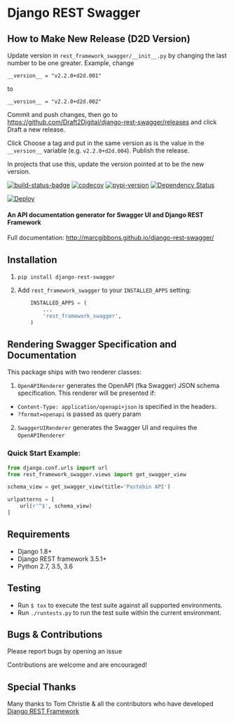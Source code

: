 # Django REST Swagger

How to Make New Release (D2D Version)
-------------------------------------
Update version in `rest_framework_swagger/__init__.py` by changing the last number to be one greater. Example, change

```__version__ = "v2.2.0+d2d.001"```

to

```__version__ = "v2.2.0+d2d.002"```

Commit and push changes, then go to https://github.com/Draft2Digital/django-rest-swagger/releases and click Draft a new release.

Click Choose a tag and put in the same version as is the value in the `__version__` variable (e.g. `v2.2.0+d2d.004`). Publish the release.

In projects that use this, update the version pointed at to be the new version.

[![build-status-badge]][build-status]
[![codecov](https://codecov.io/gh/marcgibbons/django-rest-swagger/branch/master/graph/badge.svg)](https://codecov.io/gh/marcgibbons/django-rest-swagger)
[![pypi-version]][pypi]
[![Dependency Status](https://www.versioneye.com/user/projects/579cb582aa78d50051183c0e/badge.svg?style=flat-square)](https://www.versioneye.com/user/projects/579cb582aa78d50051183c0e)


[![Deploy](https://www.herokucdn.com/deploy/button.svg)](https://heroku.com/deploy)


#### An API documentation generator for Swagger UI and Django REST Framework

Full documentation: http://marcgibbons.github.io/django-rest-swagger/


## Installation

1. `pip install django-rest-swagger`

2. Add `rest_framework_swagger` to your `INSTALLED_APPS` setting:

    ```python
        INSTALLED_APPS = (
            ...
            'rest_framework_swagger',
        )
    ```

## Rendering Swagger Specification and Documentation

This package ships with two renderer classes:

1. `OpenAPIRenderer` generates the OpenAPI (fka Swagger) JSON schema specification. This renderer will be presented if:
  -  `Content-Type: application/openapi+json` is specified in the headers.
  - `?format=openapi` is passed as query param
2. `SwaggerUIRenderer` generates the Swagger UI and requires the `OpenAPIRenderer`


### Quick Start Example:
```python
from django.conf.urls import url
from rest_framework_swagger.views import get_swagger_view

schema_view = get_swagger_view(title='Pastebin API')

urlpatterns = [
    url(r'^$', schema_view)
]
```

## Requirements
* Django 1.8+
* Django REST framework 3.5.1+
* Python 2.7, 3.5, 3.6


## Testing

- Run `$ tox` to execute the test suite against all supported environments.
- Run `./runtests.py` to run the test suite within the current environment.

## Bugs & Contributions
Please report bugs by opening an issue

Contributions are welcome and are encouraged!

## Special Thanks
Many thanks to Tom Christie & all the contributors who have developed [Django REST Framework](http://django-rest-framework.org/)


[build-status-badge]: https://travis-ci.org/marcgibbons/django-rest-swagger.svg?branch=master
[build-status]: https://travis-ci.org/marcgibbons/django-rest-swagger
[pypi-version]: https://img.shields.io/pypi/v/django-rest-swagger.svg
[pypi]: https://pypi.python.org/pypi/django-rest-swagger
[license]: https://pypi.python.org/pypi/django-rest-swagger/
[docs-badge]: https://readthedocs.io/projects/django-rest-swagger/badge/
[docs]: http://django-rest-swagger.readthedocs.io/
